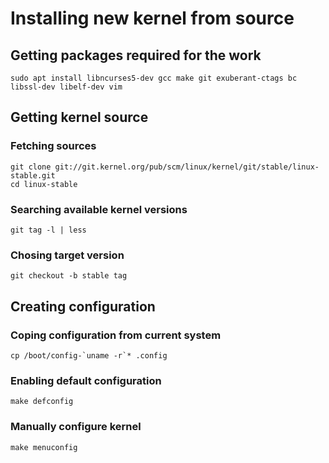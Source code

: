 # Installing new kernel from source
## Getting packages required for the work
```
sudo apt install libncurses5-dev gcc make git exuberant-ctags bc libssl-dev libelf-dev vim
```
## Getting kernel source
### Fetching sources
```
git clone git://git.kernel.org/pub/scm/linux/kernel/git/stable/linux-stable.git
cd linux-stable
```
### Searching available kernel versions
```
git tag -l | less
```

### Chosing target version
```
git checkout -b stable tag
```
## Creating configuration
### Coping configuration from current system
```
cp /boot/config-`uname -r`* .config
```
###  Enabling default configuration
```
make defconfig
```
### Manually configure kernel
```
make menuconfig
```

